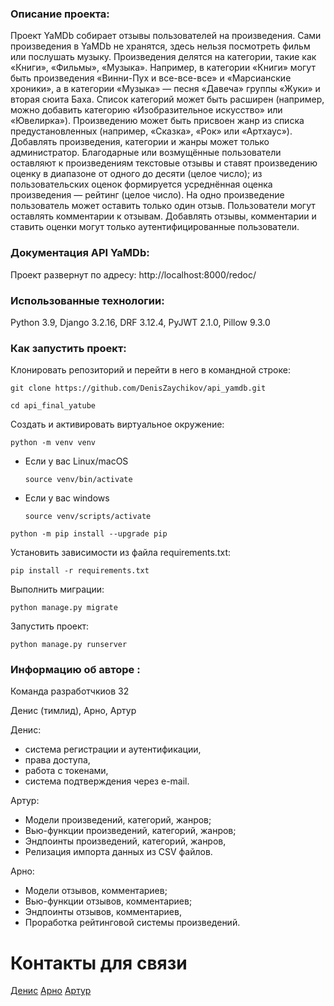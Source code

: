 ### Описание проекта:

Проект YaMDb собирает отзывы пользователей на произведения. Сами произведения в YaMDb не хранятся, здесь нельзя посмотреть фильм или послушать музыку.
Произведения делятся на категории, такие как «Книги», «Фильмы», «Музыка». Например, в категории «Книги» могут быть произведения «Винни-Пух и все-все-все» и «Марсианские хроники», а в категории «Музыка» — песня «Давеча» группы «Жуки» и вторая сюита Баха. Список категорий может быть расширен (например, можно добавить категорию «Изобразительное искусство» или «Ювелирка»). 
Произведению может быть присвоен жанр из списка предустановленных (например, «Сказка», «Рок» или «Артхаус»). 
Добавлять произведения, категории и жанры может только администратор.
Благодарные или возмущённые пользователи оставляют к произведениям текстовые отзывы и ставят произведению оценку в диапазоне от одного до десяти (целое число); из пользовательских оценок формируется усреднённая оценка произведения — рейтинг (целое число). На одно произведение пользователь может оставить только один отзыв.
Пользователи могут оставлять комментарии к отзывам.
Добавлять отзывы, комментарии и ставить оценки могут только аутентифицированные пользователи.

### Документация API YaMDb:
Проект развернут по адресу: http://localhost:8000/redoc/

### Использованные технологии:
Python 3.9, Django 3.2.16, DRF 3.12.4, PyJWT 2.1.0, Pillow 9.3.0


### Как запустить проект:

Клонировать репозиторий и перейти в него в командной строке:

```
git clone https://github.com/DenisZaychikov/api_yamdb.git
```

```
cd api_final_yatube
```

Cоздать и активировать виртуальное окружение:

```
python -m venv venv
```

* Если у вас Linux/macOS

    ```
    source venv/bin/activate
    ```

* Если у вас windows

    ```
    source venv/scripts/activate
    ```

```
python -m pip install --upgrade pip
```

Установить зависимости из файла requirements.txt:

```
pip install -r requirements.txt
```

Выполнить миграции:

```
python manage.py migrate
```

Запустить проект:

```
python manage.py runserver
```

### Информацию об авторе :

Команда разработчкиов 32

Денис (тимлид), Арно, Артур

Денис:
- система регистрации и аутентификации,
- права доступа,
- работа с токенами,
- система подтверждения через e-mail.

Артур:
- Модели произведений, категорий, жанров;
- Вью-функции произведений, категорий, жанров;
- Эндпоинты произведений, категорий, жанров,
- Релизация импорта данных из CSV файлов.

Арно:
- Модели отзывов, комментариев;
- Вью-функции отзывов, комментариев;
- Эндпоинты отзывов, комментариев,
- Проработка рейтинговой системы произведений. 

# Контакты для связи

[Денис](https://github.com/DenisZaychikov/api_yamdb/tree/master/api_yamdb)
[Арно](https://github.com/ArnoSimonian/)
[Артур](https://github.com/arturrayanov/)
